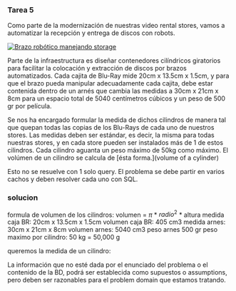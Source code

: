 ### Tarea 5

Como parte de la modernización de nuestras video rental stores, vamos a automatizar la recepción y entrega de discos con robots.

[![Brazo robótico manejando storage](http://img.youtube.com/vi/CVN93H6EuAU/0.jpg)](http://www.youtube.com/watch?v=CVN93H6EuAU "Brazo robótico manejando storage")

Parte de la infraestructura es diseñar contenedores cilíndricos giratorios para facilitar la colocación y extracción de discos por brazos automatizados. Cada cajita de Blu-Ray mide 20cm x 13.5cm x 1.5cm, y para que el brazo pueda manipular adecuadamente cada cajita, debe estar contenida dentro de un arnés que cambia las medidas a 30cm x 21cm x 8cm para un espacio total de 5040 centímetros cúbicos y un peso de 500 gr por película.

Se nos ha encargado formular la medida de dichos cilindros de manera tal que quepan todas las copias de los Blu-Rays de cada uno de nuestros stores. Las medidas deben ser estándar, es decir, la misma para todas nuestras stores, y en cada store pueden ser instalados más de 1 de estos cilindros. Cada cilindro aguanta un peso máximo de 50kg como máximo. El volúmen de un cilindro se calcula de [ésta forma.](volume of a cylinder)

Esto no se resuelve con 1 solo query. El problema se debe partir en varios cachos y deben resolver cada uno con SQL.

### solucion 
formula de volumen de los cilindros: volumen = $\pi$ * $radio ^ {2}$ * altura
medida caja BR: 20cm x 13.5cm x 1.5cm
volumen caja BR: 405 cm3
medida arnes: 30cm x 21cm x 8cm
volumen arnes: 5040 cm3
peso arnes 500 gr
peso maximo por cilindro: 50 kg = 50,000 g

queremos la medida de un cilindro:

La información que no esté dada por el enunciado del problema o el contenido de la BD, podrá ser establecida como supuestos o assumptions, pero deben ser razonables para el problem domain que estamos tratando.
